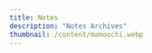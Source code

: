 ```yaml
---
title: Notes
description: "Notes Archives"
thumbnail: /content/mamoochi.webp
---
```


<LogsArchives cat='notes' />
